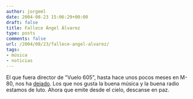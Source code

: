 ```yaml
---
author: jorgeml
date: 2004-08-23 15:06:29+00:00
draft: false
title: Fallece Ángel Álvarez
type: posts
comments: false
url: /2004/08/23/fallece-angel-alvarez/
tags:
- música
- noticias
---
```


El que fuera director de "Vuelo 605", hasta hace unos pocos meses en M-80, nos ha [dejado](http://www.elmundo.es/elmundo/2004/08/22/obituarios/1093181893.html). Los que nos gusta la buena música y la buena radio estamos de luto. Ahora que emite desde el cielo, descanse en paz.
